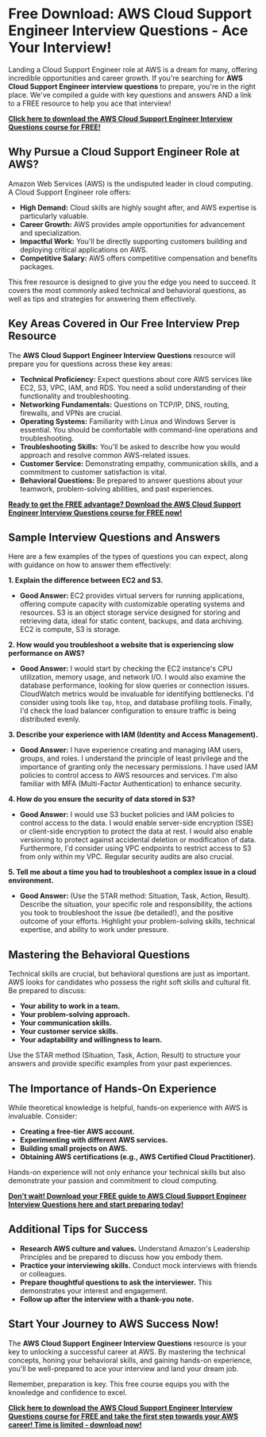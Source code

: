 # Free Download: AWS Cloud Support Engineer Interview Questions - Ace Your Interview!

Landing a Cloud Support Engineer role at AWS is a dream for many, offering incredible opportunities and career growth. If you're searching for **AWS Cloud Support Engineer interview questions** to prepare, you're in the right place.  We've compiled a guide with key questions and answers AND a link to a FREE resource to help you ace that interview!

[**Click here to download the AWS Cloud Support Engineer Interview Questions course for FREE!**](https://udemywork.com/aws-cloud-support-engineer-interview-questions)

## Why Pursue a Cloud Support Engineer Role at AWS?

Amazon Web Services (AWS) is the undisputed leader in cloud computing. A Cloud Support Engineer role offers:

*   **High Demand:** Cloud skills are highly sought after, and AWS expertise is particularly valuable.
*   **Career Growth:** AWS provides ample opportunities for advancement and specialization.
*   **Impactful Work:** You'll be directly supporting customers building and deploying critical applications on AWS.
*   **Competitive Salary:** AWS offers competitive compensation and benefits packages.

This free resource is designed to give you the edge you need to succeed. It covers the most commonly asked technical and behavioral questions, as well as tips and strategies for answering them effectively.

## Key Areas Covered in Our Free Interview Prep Resource

The **AWS Cloud Support Engineer Interview Questions** resource will prepare you for questions across these key areas:

*   **Technical Proficiency:** Expect questions about core AWS services like EC2, S3, VPC, IAM, and RDS. You need a solid understanding of their functionality and troubleshooting.
*   **Networking Fundamentals:** Questions on TCP/IP, DNS, routing, firewalls, and VPNs are crucial.
*   **Operating Systems:** Familiarity with Linux and Windows Server is essential. You should be comfortable with command-line operations and troubleshooting.
*   **Troubleshooting Skills:** You'll be asked to describe how you would approach and resolve common AWS-related issues.
*   **Customer Service:** Demonstrating empathy, communication skills, and a commitment to customer satisfaction is vital.
*   **Behavioral Questions:** Be prepared to answer questions about your teamwork, problem-solving abilities, and past experiences.

[**Ready to get the FREE advantage? Download the AWS Cloud Support Engineer Interview Questions course for FREE now!**](https://udemywork.com/aws-cloud-support-engineer-interview-questions)

## Sample Interview Questions and Answers

Here are a few examples of the types of questions you can expect, along with guidance on how to answer them effectively:

**1. Explain the difference between EC2 and S3.**

*   **Good Answer:** EC2 provides virtual servers for running applications, offering compute capacity with customizable operating systems and resources. S3 is an object storage service designed for storing and retrieving data, ideal for static content, backups, and data archiving. EC2 is compute, S3 is storage.

**2. How would you troubleshoot a website that is experiencing slow performance on AWS?**

*   **Good Answer:** I would start by checking the EC2 instance's CPU utilization, memory usage, and network I/O. I would also examine the database performance, looking for slow queries or connection issues. CloudWatch metrics would be invaluable for identifying bottlenecks. I'd consider using tools like `top`, `htop`, and database profiling tools. Finally, I'd check the load balancer configuration to ensure traffic is being distributed evenly.

**3. Describe your experience with IAM (Identity and Access Management).**

*   **Good Answer:** I have experience creating and managing IAM users, groups, and roles. I understand the principle of least privilege and the importance of granting only the necessary permissions. I have used IAM policies to control access to AWS resources and services. I'm also familiar with MFA (Multi-Factor Authentication) to enhance security.

**4. How do you ensure the security of data stored in S3?**

*   **Good Answer:** I would use S3 bucket policies and IAM policies to control access to the data. I would enable server-side encryption (SSE) or client-side encryption to protect the data at rest. I would also enable versioning to protect against accidental deletion or modification of data. Furthermore, I'd consider using VPC endpoints to restrict access to S3 from only within my VPC. Regular security audits are also crucial.

**5. Tell me about a time you had to troubleshoot a complex issue in a cloud environment.**

*   **Good Answer:** (Use the STAR method: Situation, Task, Action, Result). Describe the situation, your specific role and responsibility, the actions you took to troubleshoot the issue (be detailed!), and the positive outcome of your efforts. Highlight your problem-solving skills, technical expertise, and ability to work under pressure.

## Mastering the Behavioral Questions

Technical skills are crucial, but behavioral questions are just as important. AWS looks for candidates who possess the right soft skills and cultural fit. Be prepared to discuss:

*   **Your ability to work in a team.**
*   **Your problem-solving approach.**
*   **Your communication skills.**
*   **Your customer service skills.**
*   **Your adaptability and willingness to learn.**

Use the STAR method (Situation, Task, Action, Result) to structure your answers and provide specific examples from your past experiences.

## The Importance of Hands-On Experience

While theoretical knowledge is helpful, hands-on experience with AWS is invaluable. Consider:

*   **Creating a free-tier AWS account.**
*   **Experimenting with different AWS services.**
*   **Building small projects on AWS.**
*   **Obtaining AWS certifications (e.g., AWS Certified Cloud Practitioner).**

Hands-on experience will not only enhance your technical skills but also demonstrate your passion and commitment to cloud computing.

[**Don't wait! Download your FREE guide to AWS Cloud Support Engineer Interview Questions here and start preparing today!**](https://udemywork.com/aws-cloud-support-engineer-interview-questions)

## Additional Tips for Success

*   **Research AWS culture and values.** Understand Amazon's Leadership Principles and be prepared to discuss how you embody them.
*   **Practice your interviewing skills.** Conduct mock interviews with friends or colleagues.
*   **Prepare thoughtful questions to ask the interviewer.** This demonstrates your interest and engagement.
*   **Follow up after the interview with a thank-you note.**

## Start Your Journey to AWS Success Now!

The **AWS Cloud Support Engineer Interview Questions** resource is your key to unlocking a successful career at AWS. By mastering the technical concepts, honing your behavioral skills, and gaining hands-on experience, you'll be well-prepared to ace your interview and land your dream job.

Remember, preparation is key. This free course equips you with the knowledge and confidence to excel.

[**Click here to download the AWS Cloud Support Engineer Interview Questions course for FREE and take the first step towards your AWS career! Time is limited - download now!**](https://udemywork.com/aws-cloud-support-engineer-interview-questions)
